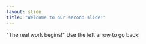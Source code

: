 ```yaml
---
layout: slide
title: "Welcome to our second slide!"
---
```

"The real work begins!"
Use the left arrow to go back!